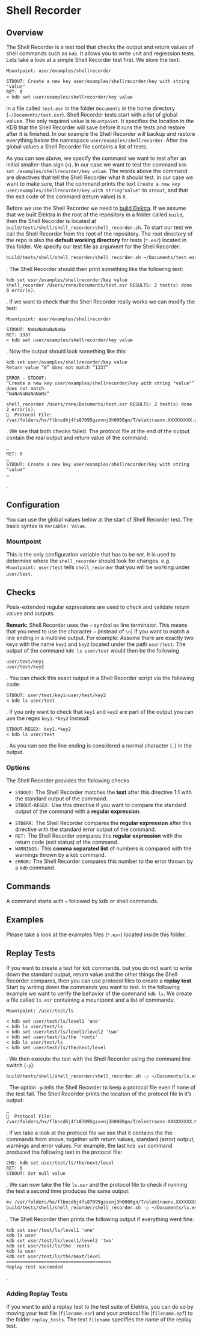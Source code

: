 # Shell Recorder

## Overview

The Shell Recorder is a test tool that checks the output and return values of shell commands such as `kdb`. It allows you to write unit and
regression tests. Lets take a look at a simple Shell Recorder test first. We store the text:

```
Mountpoint: user/examples/shellrecorder

STDOUT: Create a new key user/examples/shellrecorder/key with string "value"
RET: 0
< kdb set user/examples/shellrecorder/key value
```

in a file called `test.esr` in the folder `Documents` in the home directory (`~/Documents/test.esr`). Shell Recorder tests start with a
list of global values. The only required value is `Mountpoint`. It specifies the location in the KDB that the Shell Recorder will save
before it runs the tests and restore after it is finished. In our example the Shell Recorder will backup and restore everything below the
namespace `user/examples/shellrecorder`. After the global values a Shell Recorder file contains a list of tests.

As you can see above, we specify the command we want to test after an initial smaller-than sign (`<`). In our case we want to test the
command `kdb set /examples/shellrecorder/key value`. The words above the command are directives that tell the Shell Recorder what it should
test. In our case we want to make sure, that the command prints the text
`Create a new key user/examples/shellrecorder/key with string"value"` to `stdout`, and that the exit code of the command (return value)
is `0`.

Before we use the Shell Recorder we need to [build Elektra](/doc/COMPILE.md). If we assume that we built Elektra in the root of the
repository in a folder called `build`, then the Shell Recorder is located at `build/tests/shell/shell_recorder/shell_recorder.sh`. To start
our test we call the Shell Recorder from the root of the repository. The root directory of the repo is also the **default working directory** for tests (`*.esr`) located in this folder. We specify our test file as argument for the Shell Recorder:

```sh
build/tests/shell/shell_recorder/shell_recorder.sh ~/Documents/test.esr
```

. The Shell Recorder should then print something like the following text:

```
kdb set user/examples/shellrecorder/key value
shell_recorder /Users/rene/Documents/test.esr RESULTS: 2 test(s) done 0 error(s).
```

. If we want to check that the Shell Recorder really works we can modify the test:

```
Mountpoint: user/examples/shellrecorder

STDOUT: NaNaNaNaNaNaNa
RET: 1337
< kdb set user/examples/shellrecorder/key value
```

. Now the output should look something like this:

```
kdb set user/examples/shellrecorder/key value
Return value “0” does not match “1337”

ERROR - STDOUT:
“Create a new key user/examples/shellrecorder/key with string "value"”
does not match
“NaNaNaNaNaNaNa”

shell_recorder /Users/rene/Documents/test.esr RESULTS: 2 test(s) done 2 error(s).
📕  Protocol File: /var/folders/hx/flbncdhj4fs87095gzxvnj3h0000gn/T/elektraenv.XXXXXXXXX.gWyTCr2O
```

. We see that both checks failed. The protocol file at the end of the output contain the real output and  return value of the command:

```
…
RET: 0
…
STDOUT: Create a new key user/examples/shellrecorder/key with string "value"
…
```

.

## Configuration

You can use the global values below at the start of Shell Recorder test. The basic syntax is `Variable: Value`.

### Mountpoint

This is the only configuration variable that has to be set. It is used to determine where the `shell_recorder` should look for changes.
e.g. `Mountpoint: user/test` tells `shell_recorder` that you will be working under `user/test`.

## Checks

Posix-extended regular expressions are used to check and validate return values and outputs.

**Remark:** Shell Recorder uses the `⏎` symbol as line terminator. This means that you need to use the character `⏎` (instead of `\n`) if
you want to match a line ending in a multiline output. For example: Assume there are exactly two keys with the name `key1` and `key2`
located under the path `user/test`. The output of the command `kdb ls user/test` would then be the following

```
user/test/key1
user/test/key2
```

. You can check this exact output in a Shell Recorder script via the following code:

```
STDOUT: user/test/key1⏎user/test/key2
< kdb ls user/test
```

. If you only want to check that `key1` and `key2` are part of the output you can use the regex `key1.*key2` instead:

```
STDOUT-REGEX: key1.*key2
< kdb ls user/test
```

. As you can see the line ending is considered  a normal character (`.`) in the output.

### Options

The Shell Recorder provides the following checks

- `STDOUT:` The Shell Recorder matches the **text** after this directive 1:1 with the standard output of the command.
- `STDOUT-REGEX:` Use this directive if you want to compare the standard output of the command with a **regular expression**.
* `STDERR:` The Shell Recorder compares the **regular expression** after this directive with the standard error output of the command.
* `RET:` The Shell Recorder compares this **regular expression** with the return code (exit status) of the command.
* `WARNINGS:` This **comma separated list** of numbers is compared with the warnings thrown by a `kdb` command.
* `ERROR:` The Shell Recorder compares this number to the error thrown by a `kdb` command.

## Commands

A command starts with `<` followed by kdb or shell commands.

## Examples

Please take a look at the examples files (`*.esr`) located inside this folder.

## Replay Tests

If you want to create a test for `kdb` commands, but you do not want to write down the standard output, return value and the other things
the Shell Recorder compares, then you can use protocol files to create a **replay test**. Start by writing down the commands you want to
test. In the following example we want to verify the behavior of the command `kdb ls`. We create a file called `ls.esr` containing a
mountpoint and a list of commands:

```
Mountpoint: /user/test/ls

< kdb set user/test/ls/level1 'one'
< kdb ls user/test/ls
< kdb set user/test/ls/level1/level2 'two'
< kdb set user/test/ls/the 'roots'
< kdb ls user/test/ls
< kdb set user/test/ls/the/next/level
```

. We then execute the test with the Shell Recorder using the command line switch (`-p`):

```sh
build/tests/shell/shell_recorder/shell_recorder.sh -p ~/Documents/ls.esr
```

. The option `-p` tells the Shell Recorder to keep a protocol file even if none of the test fail. The Shell Recorder prints the location of
the protocol file in it’s output:

```
…
📕  Protocol File: /var/folders/hx/flbncdhj4fs87095gzxvnj3h0000gn/T/elektraenv.XXXXXXXXX.MyZLuGKE
```


. If we take a look at the protocol file we see that it contains the the commands from above, together with return values, standard (error)
output, warnings and error values. For example, the last `kdb set` command produced the following text in the protocol file:

```
CMD: kdb set user/test/ls/the/next/level
RET: 0
STDOUT: Set null value
```

. We can now take the file `ls.esr` and the protocol file to check if running the test a second time produces the same output:


```sh
mv /var/folders/hx/flbncdhj4fs87095gzxvnj3h0000gn/T/elektraenv.XXXXXXXXX.MyZLuGKE ~/Documents/ls.epf
build/tests/shell/shell_recorder/shell_recorder.sh -p ~/Documents/ls.esr ~/Documents/ls.epf
```

. The Shell Recorder then prints the following output if everything went fine:

```
kdb set user/test/ls/level1 'one'
kdb ls user
kdb set user/test/ls/level1/level2 'two'
kdb set user/test/ls/the 'roots'
kdb ls user
kdb set user/test/ls/the/next/level
=======================================
Replay test succeeded
```

.

### Adding Replay Tests

If you want to add a replay test to the test suite of Elektra, you can do so by moving your test file (`filename.esr`) and your protocol
file (`filename.epf`) to the folder `replay_tests`. The text `filename`  specifies the name of the replay test.

